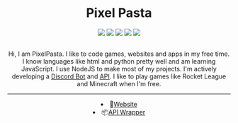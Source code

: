 <center> <h1> Pixel Pasta </h1> 
<center>
<img src="https://img.shields.io/badge/JavaScript-323330?style=for-the-badge&logo=javascript&logoColor=F7DF1E"> <img src="https://img.shields.io/badge/Express.js-000000?style=for-the-badge&logo=express&logoColor=white"> <img src="https://img.shields.io/badge/HTML5-E34F26?style=for-the-badge&logo=html5&logoColor=white"> <img src="https://img.shields.io/badge/Node.js-339933?style=for-the-badge&logo=nodedotjs&logoColor=white"> <img src="https://img.shields.io/badge/Visual_Studio_Code-0078D4?style=for-the-badge&logo=visual%20studio%20code&logoColor=white">
<h2> </center> Hi, I am PixelPasta. I like to code games, websites and apps in my free time. I know languages like html and python pretty well and am learning JavaScript. I use NodeJS to make most of my projects. I'm actively developing a <a href="https://pixelpasta.github.io/Bot.html"> <u>Discord Bot</u></a> and <a href="https://pixelpasta.github.io/API.html"><u>API</u></a>. I like to play games like Rocket League and Minecraft when I'm 
free.<hr> 
<li>📌<a href="https://pixelpasta.github.io/">Website</a> <br>
<li> 📦<a href="https://pixelpasta.github.io/">API Wrapper</a> <br>
